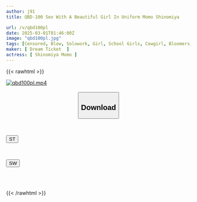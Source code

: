 ```yaml
---
author: j91
title: QBD-100 Sex With A Beautiful Girl In Uniform Momo Shinomiya

url: /v/qbd100pl
date: 2025-03-01T01:46:00Z
image: "qbd100pl.jpg"
tags: [Censored, Blow, Solowork, Girl, School Girls, Cowgirl, Bloomers, School Uniform, Tits	]
maker: [ Dream Ticket  ]
actress: [ Shinomiya Momo ]
---
```



{{< rawhtml >}}

<div class="video" data-videoid="DWKVXmaRGaCGe0">
    <a href="javascript:;">
        <img src="/v/qbd100pl/qbd100pl.jpg" width="WIDTH" height="HEIGHT" alt="qbd100pl.mp4" loading="lazy">
    </a>
</div>

<script type="text/javascript" src="https://j91.asia/asset/on-demand-st.js"></script>

<br>
  <link rel="stylesheet" href="https://j91.asia/asset/bs5.css">
  
  <center>
  <button class="btn btn-primary" type="button" data-bs-toggle="collapse" data-bs-target=".multi-collapse" aria-expanded="false" aria-controls="multiCollapseExample1 multiCollapseExample2"><h2>Download</h2></button></center>
</p>
<div class="row">
  <div class="col">
    <div class="collapse multi-collapse" id="multiCollapseExample1">
      <div class="card card-body">
	      	      <br>
<div class="buttons">  
<p><a href="/v/qbd100pl/st.html" target="_blank"><button class="btn-hover color-3"><i class="fa fa-download"></i> ST</button></a></p></div>
    </div>
  </div>
</div>
  <div class="col">
    <div class="collapse multi-collapse" id="multiCollapseExample2">
      <div class="card card-body">
	      <br>
<div class="buttons">
<p><a href="/v/qbd100pl/sw.html" target="_blank"><button class="btn-hover color-2"><i class="fa fa-download"></i> SW</button></a></p></div>
<br><br>
      </div>
    </div>
  </div>
</div>

{{< /rawhtml >}}